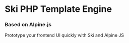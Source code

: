 # Ski PHP Template Engine
### Based on Alpine.js

Prototype your frontend UI quickly with Ski and Alpine JS
